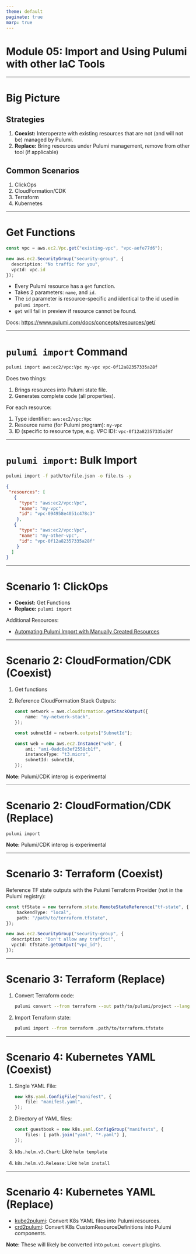 ```yaml
---
theme: default
paginate: true
marp: true
---
```


# **Module 05: Import and Using Pulumi with other IaC Tools**

---

# Big Picture

## Strategies

1. **Coexist:** Interoperate with existing resources that are not (and will not be) managed by Pulumi.
1. **Replace:** Bring resources under Pulumi management, remove from other tool (if applicable)

## Common Scenarios

1. ClickOps
1. CloudFormation/CDK
1. Terraform
1. Kubernetes

---

# Get Functions

```typescript
const vpc = aws.ec2.Vpc.get("existing-vpc", "vpc-aefe77d6");

new aws.ec2.SecurityGroup("security-group", {
  description: "No traffic for you",
  vpcId: vpc.id
});
```

- Every Pulumi resource has a `get` function.
- Takes 2 parameters: `name`, and `id`.
- The `id` parameter is resource-specific and identical to the id used in `pulumi import`.
- `get` will fail in preview if resource cannot be found.

Docs: <https://www.pulumi.com/docs/concepts/resources/get/>

---

# `pulumi import` Command

```bash
pulumi import aws:ec2/vpc:Vpc my-vpc vpc-0f12a82357335a28f
```

Does two things:

1. Brings resources into Pulumi state file.
1. Generates complete code (all properties).

For each resource:

1. Type identifier: `aws:ec2/vpc:Vpc`
1. Resource name (for Pulumi program): `my-vpc`
1. ID (specific to resource type, e.g. VPC ID): `vpc-0f12a82357335a28f`

---

# `pulumi import`: Bulk Import

```bash
pulumi import -f path/to/file.json -o file.ts -y
```

```json
{
 "resources": [
   {
     "type": "aws:ec2/vpc:Vpc",
     "name": "my-vpc",
     "id": "vpc-094958e4051c478c3"
    },
   {
     "type": "aws:ec2/vpc:Vpc",
     "name": "my-other-vpc",
     "id": "vpc-0f12a82357335a28f"
    }
  ]
}
```

---

# Scenario 1: ClickOps

- **Coexist:** Get Functions
- **Replace:** `pulumi import`

Additional Resources:

- [Automating Pulumi Import with Manually Created Resources](https://www.pulumi.com/blog/automating-pulumi-import-to-bring-manually-created-resources-into-iac/)

---

# Scenario 2: CloudFormation/CDK (Coexist)

1. Get functions
1. Reference CloudFormation Stack Outputs:

    ```typescript
    const network = aws.cloudformation.getStackOutput({
        name: "my-network-stack",
    });

    const subnetId = network.outputs["SubnetId"];

    const web = new aws.ec2.Instance("web", {
        ami: "ami-0adc0e3ef2558cb1f",
        instanceType: "t3.micro",
        subnetId: subnetId,
    });
    ```

**Note:** Pulumi/CDK interop is experimental

---

# Scenario 2: CloudFormation/CDK (Replace)

`pulumi import`

**Note:** Pulumi/CDK interop is experimental

---

# Scenario 3: Terraform (Coexist)

Reference TF state outputs with the Pulumi Terraform Provider (not in the Pulumi registry):

```typescript
const tfState = new terraform.state.RemoteStateReference("tf-state", {
    backendType: "local",
    path: "/path/to/terraform.tfstate",
});

new aws.ec2.SecurityGroup("security-group", {
  description: "Don't allow any traffic!",
  vpcId: tfState.getOutput("vpc_id"),
});
```

---

# Scenario 3: Terraform (Replace)

1. Convert Terraform code:

    ```bash
    pulumi convert --from terraform --out path/to/pulumi/project --language typescript
    ```

1. Import Terraform state:

    ```bash
    pulumi import --from terraform .path/to/terraform.tfstate
    ```

---

# Scenario 4: Kubernetes YAML (Coexist)

1. Single YAML File:

    ```typescript
    new k8s.yaml.ConfigFile("manifest", {
        file: "manifest.yaml",
    });
    ```

1. Directory of YAML files:

    ```typescript
    const guestbook = new k8s.yaml.ConfigGroup("manifests", {
        files: [ path.join("yaml", "*.yaml") ],
    });
    ```

1. `k8s.helm.v3.Chart`: Like `helm template`
1. `k8s.helm.v3.Release`: Like `helm install`

---

# Scenario 4: Kubernetes YAML (Replace)

- [kube2pulumi](https://www.pulumi.com/kube2pulumi/): Convert K8s YAML files into Pulumi resources.
- [crd2pulumi](https://github.com/pulumi/crd2pulumi): Convert K8s CustomResourceDefinitions into Pulumi components.

**Note:** These will likely be converted into `pulumi convert` plugins.
